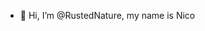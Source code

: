 - 👋 Hi, I’m @RustedNature, my name is Nico
  

<!---
RustedNature/RustedNature is a ✨ special ✨ repository because its `README.md` (this file) appears on your GitHub profile.
You can click the Preview link to take a look at your changes.
--->
